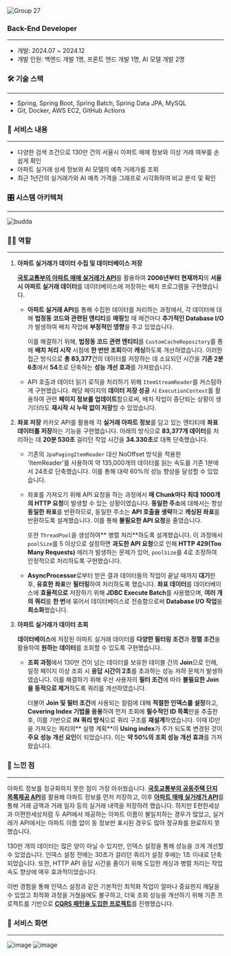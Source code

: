 ![Group 27](https://github.com/user-attachments/assets/6c05aa48-92a3-409b-af24-1945a17d6f42)

### **Back-End Developer**                        
---
- 개발: 2024.07 ~ 2024.12
- 개발 인원: 백엔드 개발 1명, 프론트 엔드 개발 1명, AI 모델 개발 2명

### 🛠 기술 스택

---
- Spring, Spring Boot, Spring Batch, Spring Data JPA, MySQL
- Git, Docker, AWS EC2, GitHub Actions

### 📖 서비스 내용

---

- 다양한 검색 조건으로 130만 건의 서울시 아파트 매매 정보와 이상 거래 여부를 손쉽게 확인
- 아파트 실거래 상세 정보와 AI 모델의 예측 거래가를 조회
- 최근 1년간의 실거래가와 AI 예측 가격을 그래프로 시각화하여 비교 분석 및 확인

### 🎛️ 시스템 아키텍쳐

---
![budda](https://github.com/user-attachments/assets/6bbdfee3-8502-49c7-8836-f9ab0e8ab3bb)

### 🙋‍♂️ 역할

---

1. **아파트 실거래가 데이터 수집 및 데이터베이스 저장**
    
    [**국토교통부의 아파트 매매 실거래가 API**](https://www.data.go.kr/data/15126469/openapi.do#/API%20%EB%AA%A9%EB%A1%9D/getRTMSDataSvcAptTrade)를 활용하여 **2006년부터 현재까지**의 **서울시 아파트 실거래 데이터**를 데이터베이스에 저장하는 배치 프로그램을 구현했습니다.
    
    - **아파트 실거래 API**를 통해 수집한 데이터를 처리하는 과정에서, 각 데이터에 대해 **법정동 코드와 관련된 엔티티**를 **매핑**할 때 매건마다 **추가적인 Database I/O**가 발생하여 배치 작업에 **부정적인 영향**을 주고 있었습니다.

      이를 해결하기 위해, **법정동 코드 관련 엔티티**를 `CustomCacheRepository`를 통해 **배치 처리 시작** 시점에 **한 번만 조회**하여 **캐싱**하도록 개선하였습니다. 이러한 접근 방식으로 **총 83,377**건의 데이터를 저장하는 데 소요되던 시간을 **기존 2분 6초**에서 **54**초로 단축하는 **성능 개선 효과**를 가져왔습니다.
    - API 호출과 데이터 읽기 로직을 처리하기 위해 `ItemStreamReader`를 커스텀하게 구현했습니다. 해당 페이지의 **데이터 저장 성공** 시 `ExecutionContext`를 활용하여 관련 **페이지 정보를 업데이트**함으로써, 배치 작업이 중단되는 상황이 생기더라도 **재시작 시 누락 없이 저장**할 수 있었습니다.
2. **좌표 저장**
카카오 API를 활용해 각 **실거래 아파트 정보**를 담고 있는 엔티티에 **좌표 데이터를 저장**하는 기능을 구현했습니다. 아래의 방식으로 **83,377개 데이터**를 처리하는 데 **20분 530초** 걸리던 작업 시간을 **34.330초**로 대폭 단축했습니다.
    - 기존의 `JpaPagingItemReader` 대신 NoOffset 방식을 적용한 'ItemReader'를 사용하여 약 135,000개의 데이터를 읽는 속도를 기존 1분에서 24초로 단축했습니다. 이를 통해 대략 60%의 성능 향상을 달성할 수 있었습니다.
    - 좌표를 가져오기 위해 API 요청을 하는 과정에서 **매 Chunk마다 최대 1000개의 HTTP 요청**이 발생할 수 있는 상황이였습니다. **동일한 주소**에 대해서는 항상 **동일한 좌표**를 반환하므로, 동일한 주소는 **API 호출을 생략**하고 **캐싱된 좌표**를 반환하도록 설계했습니다. 이를 통해 **불필요한 API 요청**을 줄였습니다.
            
        또한 `ThreadPool`을 생성하여** 병렬 처리**하도록 설계했습니다. 이 과정에서 `poolSize`를 5 이상으로 설정하면 **과도한 API 요청**으로 인해 **HTTP 429(Too Many Requests)** 에러가 발생하는 문제가 있어, `poolSize`를 4로 조정하여 안정적으로 처리하도록 구현했습니다.
    - **AsyncProcessor**로부터 받은 결과 데이터들의 작업이 끝날 때까지 **대기**한 후, **유효한 좌표**만 **필터링**하여 처리하도록 했습니다. **좌표 데이터**를 데이터베이스에 **효율적으로** 저장하기 위해 **JDBC Execute Batch**를 사용했으며, **여러 개의 쿼리**를 **한 번**에 묶어서 데이터베이스로 전송함으로써 **Database I/O 작업**을 **최소화**했습니다. 
3. **아파트 실거래가 데이터 조회**
    
   **데이터베이스**에 저장된 아파트 실거래 데이터를 **다양한 필터링 조건**과 **정렬 조건**을 활용하여 **원하는 데이터**를 조회할 수 있도록 구현했습니다.
    
    - **조회 과정**에서 130만 건이 넘는 데이터를 보유한 테이블 간의 **Join**으로 인해, 일정 페이지 이상 조회 시 **응답 시간이 2초**를 초과하는 성능 저하 문제가 발생하였습니다. 이를 해결하기 위해 우선 사용자의 **필터 조건**에 따라 **불필요한 Join을 동적으로 제거**하도록 쿼리를 개선하였습니다.

      더불어 **Join 및 필터 조건**에 사용되는 컬럼에 대해 **적절한 인덱스를 설정**하고, **Covering Index 기법을 응용**하여 먼저 조회에 **필수적인 ID 목록**만을 추출한 후, 이를 기반으로 **IN 쿼리 방식**으로 쿼리 구조를 **재설계**하였습니다. 이때 ID만을 가져오는 쿼리의** 실행 계획**이 **Using index**가 주가 되도록 변경된 것이 **주요 성능 개선 요인**이 되었습니다. 이는 **약 50%의 조회 성능 개선 효과**를 가져왔습니다.

### 🧐 느낀 점

---

아파트 정보를 정규화하지 못한 점이 가장 아쉬웠습니다. [**국토교통부의 공동주택 단지 목록제공 API**](https://www.data.go.kr/data/15057332/openapi.do)를 활용해 아파트 정보를 먼저 저장하고, 이후 [**아파트 매매 실거래가 API**](https://www.data.go.kr/data/15126469/openapi.do#/API%20%EB%AA%A9%EB%A1%9D/getRTMSDataSvcAptTrade)를 통해 거래 금액과 거래 일자 등의 실거래 내역을 저장하려 했습니다. 하지만 E편한세상과 이편한세상처럼 두 API에서 제공하는 아파트 이름이 불일치하는 경우가 많았고, 실거래가 API에서는 아파트 이름 없이 동 정보만 표시된 경우도 많아 정규화를 완료하지 못했습니다.

130만 개의 데이터는 많은 양이 아닐 수 있지만, 인덱스 설정을 통해 성능을 크게 개선할 수 있었습니다. 인덱스 설정 전에는 30초가 걸리던 쿼리가 설정 후에는 1초 이내로 단축되었습니다. 또한, HTTP API 응답 시간을 줄이기 위해 도입한 캐싱과 병렬 처리는 작업 속도 향상에 매우 효과적이었습니다.

이번 경험을 통해 인덱스 설정과 같은 기본적인 최적화 작업이 얼마나 중요한지 깨달을 수 있었고 최적화 과정을 거쳤음에도 불구하고, 더욱 조회 성능을 개선하기 위해 기존 프로젝트를 기반으로 [**CQRS 패턴을 도입한 프로젝트**](https://github.com/naver0504/enhance-comprehensive-design)를 진행했습니다.

### 👀 서비스 화면
---
![image](https://github.com/user-attachments/assets/85d39dd6-19bc-40f9-b046-c36f16ad80d2)
![image](https://github.com/user-attachments/assets/b29d1486-28ba-4715-85d9-5cfffc97192d)


